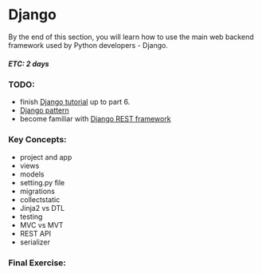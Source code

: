 # Django
By the end of this section, you will learn how to use the main web backend framework used by Python developers - Django.
##### ETC: 2 days

### TODO:
-   finish [Django tutorial](https://docs.djangoproject.com/en/3.0/intro/tutorial01/) up to part 6.
-   [Django pattern](https://www.tutorialspoint.com/django/django_overview.htm)
-   become familiar with [Django REST framework](https://www.django-rest-framework.org/tutorial/quickstart/)

### Key Concepts:
-   project and app
-   views
-   models
-   setting.py file
-   migrations
-   collectstatic
-   Jinja2 vs DTL
-   testing
-   MVC vs MVT
-   REST API
-   serializer
    
### Final Exercise:
